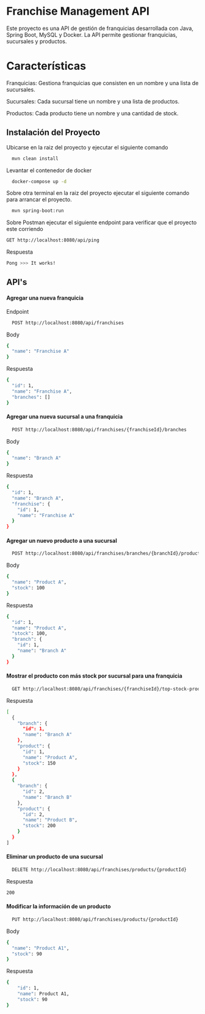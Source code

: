 
# Franchise Management API

Este proyecto es una API de gestión de franquicias desarrollada con Java, Spring Boot, MySQL y Docker. La API permite gestionar franquicias, sucursales y productos.

# Características

Franquicias: Gestiona franquicias que consisten en un nombre y una lista de sucursales.

Sucursales: Cada sucursal tiene un nombre y una lista de productos.

Productos: Cada producto tiene un nombre y una cantidad de stock.






## Instalación del Proyecto

Ubicarse en la raiz del proyecto y ejecutar el siguiente comando

```bash
  mvn clean install
```

Levantar el contenedor de docker

```bash
  docker-compose up -d
```

Sobre otra terminal en la raiz del proyecto ejecutar el siguiente comando para arrancar el proyecto.

```bash
  mvn spring-boot:run 
```

Sobre Postman ejecutar el siguiente endpoint para verificar que el proyecto este corriendo

```bash
GET http://localhost:8080/api/ping

```

Respuesta
```bash
Pong >>> It works!
```
    
## API's

#### Agregar una nueva franquicia

Endpoint
```bash
  POST http://localhost:8080/api/franchises

```
Body
```bash
{
  "name": "Franchise A"
}

```
Respuesta
```bash
{
  "id": 1,
  "name": "Franchise A",
  "branches": []
}

```
#### Agregar una nueva sucursal a una franquicia

```bash
  POST http://localhost:8080/api/franchises/{franchiseId}/branches
```
Body
```bash
{
  "name": "Branch A"
}

```
Respuesta
```bash
{
  "id": 1,
  "name": "Branch A",
  "franchise": {
    "id": 1,
    "name": "Franchise A"
  }
}
```

#### Agregar un nuevo producto a una sucursal

```bash
  POST http://localhost:8080/api/franchises/branches/{branchId}/products
```
Body
```bash
{
  "name": "Product A",
  "stock": 100
}

```
Respuesta
```bash
{
  "id": 1,
  "name": "Product A",
  "stock": 100,
  "branch": {
    "id": 1,
    "name": "Branch A"
  }
}
```

#### Mostrar el producto con más stock por sucursal para una franquicia

```bash
  GET http://localhost:8080/api/franchises/{franchiseId}/top-stock-products
```

Respuesta
```bash
[
  {
    "branch": {
      "id": 1,
      "name": "Branch A"
    },
    "product": {
      "id": 1,
      "name": "Product A",
      "stock": 150
    }
  },
  {
    "branch": {
      "id": 2,
      "name": "Branch B"
    },
    "product": {
      "id": 2,
      "name": "Product B",
      "stock": 200
    }
  }
]
```

#### Eliminar un producto de una sucursal

```bash
  DELETE http://localhost:8080/api/franchises/products/{productId}
```

Respuesta
```bash
200
```

#### Modificar la información de un producto
```bash
  PUT http://localhost:8080/api/franchises/products/{productId}
```

Body
```bash
{
  "name": "Product A1",
  "stock": 90
}

```
Respuesta
```bash
{
    "id": 1,
    "name": Product A1,
    "stock": 90
}
```



